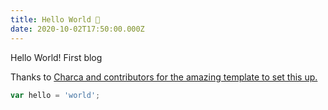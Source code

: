 ```yaml
---
title: Hello World 👋
date: 2020-10-02T17:50:00.000Z
---
```


Hello World! First blog

<!-- more -->

Thanks to [Charca and contributors for the amazing template to set this up.](https://github.com/Charca/sapper-blog-template)

```js
var hello = 'world';
```

